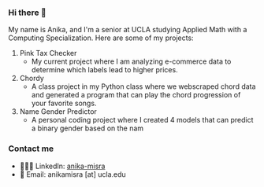 ### Hi there 👋 ###
My name is Anika, and I'm a senior at UCLA studying Applied Math with a Computing Specialization. Here are some of my projects: 
1. Pink Tax Checker
   - My current project where I am analyzing e-commerce data to determine which labels lead to higher prices. 
2. Chordy
   - A class project in my Python class where we webscraped chord data and generated a program that can play the chord progression of your favorite songs. 
3. Name Gender Predictor
   - A personal coding project where I created 4 models that can predict a binary gender based on the nam

### Contact me ### 
- 👨🏻‍💻 LinkedIn: [anika-misra](https://www.linkedin.com/in/anika-misra/)
- 📧 Email: anikamisra [at] ucla.edu
